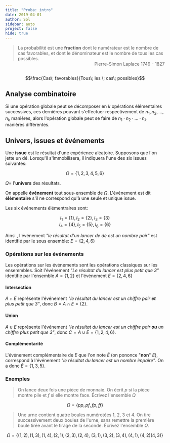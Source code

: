 ```yaml
---
title: "Proba: intro"
date: 2019-04-01
author: Sol
sidebar: auto
project: false
hide: true
---
```


> La probabilité est une **fraction** dont le numérateur est le nombre de cas favorables, et dont le dénominateur est le nombre de tous les cas possibles. <br> <span style="float: right">Pierre-Simon Laplace 1749 - 1827</span>

<br>

$$\frac{Cas\; favorables}{Tous\; les \; cas\; possibles}$$

## Analyse combinatoire

Si une opération globale peut se décomposer en $k$ opérations élémentaires successives, ces dernières pouvant s'effectuer respectivement de $n_1, n_2, ..., n_k$ manières, alors l'opération globale peut se faire de $n_1\cdot n_2\cdot ...\cdot n_k$ manières différentes.

##  Univers, issues et événements

Une **issue** est le résultat d'une expérience aléatoire. Supposons que l'on jette un dé. Lorsqu'il s'immobilisera, il indiquera l'une des six issues suivantes:

$$ \Omega = \{1, 2, 3, 4, 5, 6\} $$

$\Omega =$ l'**univers** des résultats.

On appelle **événement** tout sous-ensemble de $\Omega$. L'événement est dit **élémentaire** s'il ne correspond qu'à une seule et unique issue.

<Container header="Exemple du dé" type="info">
Les six événements élémentraires sont:

<div style="text-align: center">

$I_1 = \{1\}, I_2 = \{2\}, I_3 = \{3\}$ <br> $I_4 = \{4\}, I_5 = \{5\}, I_6 = \{6\}$

</div>

</Container>

Ainsi , l'événement _"le résultat d'un lancer de dé est un nombre pair"_ est identifié par le sous ensemble: $E = \{2, 4, 6\}$

### Opérations sur les événements

Les opérations sur les événements sont les opérations classiques sur les ensemmbles. Soit l'événement _"Le résultat du lancer est plus petit que 3"_ identifié par l'ensemble $A=\{1,2\}$ et l'événement $E=\{2, 4, 6\}$

#### Intersection 

$A \cap E$ représente l'événement _"le résultat du lancer est un chiffre pair **et** plus petit que 3"_, donc $B = A \cap E = \{2\}$.

#### Union

$A \cup E$ représente l'événement _"le résultat du lancer est un chiffre pair **ou** un chiffre plus petit que 3"_,  donc $C = A \cup E = \{1,2,4,6\}$.

#### Complémentarité

L'événement complémentaire de $E$ que l'on note $\bar{E}$ (on pononce "**non**" $E$), correspond à l'événement _"le résultat du lancer est un nombre impaire"_. On a donc $\bar{E} = \{1,3,5\}$.

### Exemples

> On lance deux fois une pièce de monnaie. On écrit $p$ si la pièce montre pile et $f$ si elle montre face. Écrivez l'ensemble $\Omega$

$$\Omega = \{pp, pf, fp, ff\}$$

> Une urne contient quatre boules numérotées 1, 2, 3 et 4. On tire successivement deux boules de l'urne, sans remettre la première boule tirée avant le tirage de la seconde. Écrivez l'ensemble $\Omega$.

<div style="text-align: center">

$\Omega = \{(1,2), (1,3), (1,4), (2,1), (2,3), (2,4),$
$(3,1), (3,2),(3,4),(4,1),(4,2)(4,3)\}$

</div>
